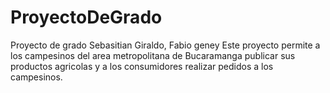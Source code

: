 # ProyectoDeGrado
Proyecto de grado Sebasitian Giraldo, Fabio geney 
Este proyecto permite a los campesinos del area metropolitana de Bucaramanga publicar sus productos agricolas y a los consumidores realizar pedidos a los campesinos.
